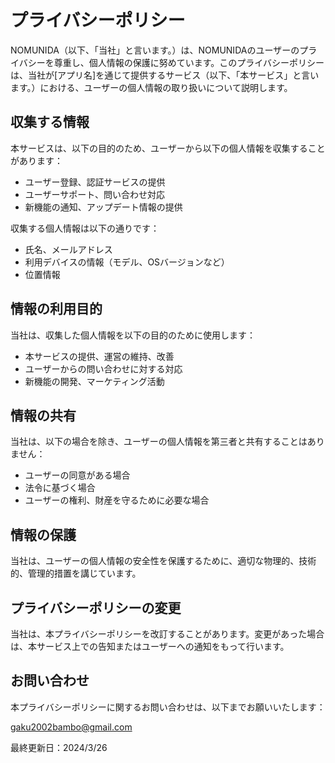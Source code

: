 # プライバシーポリシー

NOMUNIDA（以下、「当社」と言います。）は、NOMUNIDAのユーザーのプライバシーを尊重し、個人情報の保護に努めています。このプライバシーポリシーは、当社が[アプリ名]を通じて提供するサービス（以下、「本サービス」と言います。）における、ユーザーの個人情報の取り扱いについて説明します。

## 収集する情報

本サービスは、以下の目的のため、ユーザーから以下の個人情報を収集することがあります：

- ユーザー登録、認証サービスの提供
- ユーザーサポート、問い合わせ対応
- 新機能の通知、アップデート情報の提供

収集する個人情報は以下の通りです：

- 氏名、メールアドレス
- 利用デバイスの情報（モデル、OSバージョンなど）
- 位置情報

## 情報の利用目的

当社は、収集した個人情報を以下の目的のために使用します：

- 本サービスの提供、運営の維持、改善
- ユーザーからの問い合わせに対する対応
- 新機能の開発、マーケティング活動

## 情報の共有

当社は、以下の場合を除き、ユーザーの個人情報を第三者と共有することはありません：

- ユーザーの同意がある場合
- 法令に基づく場合
- ユーザーの権利、財産を守るために必要な場合

## 情報の保護

当社は、ユーザーの個人情報の安全性を保護するために、適切な物理的、技術的、管理的措置を講じています。

## プライバシーポリシーの変更

当社は、本プライバシーポリシーを改訂することがあります。変更があった場合は、本サービス上での告知またはユーザーへの通知をもって行います。

## お問い合わせ

本プライバシーポリシーに関するお問い合わせは、以下までお願いいたします：

gaku2002bambo@gmail.com

最終更新日：2024/3/26
